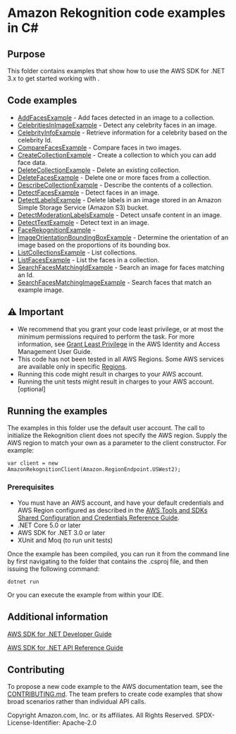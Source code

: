 # Amazon Rekognition code examples in C#

## Purpose

This folder contains examples that show how to use the AWS SDK for .NET 3.x to
get started working with .



## Code examples

- [AddFacesExample](AddFacesExample/) - Add faces detected in an image to a collection.
- [CelebritiesInImageExample](CelebritiesInImageExample/) - Detect any celebrity faces in an image.
- [CelebrityInfoExample](CelebrityInfoExample/) - Retrieve information for a celebrity based on the celebrity Id.
- [CompareFacesExample](CompareFacesExample/) - Compare faces in two images.
- [CreateCollectionExample](CreateCollectionExample/) - Create a collection to which you can add face data.
- [DeleteCollectionExample](DeleteCollectionExample/) - Delete an existing collection.
- [DeleteFacesExample](DeleteFacesExample/) - Delete one or more faces from a collection.
- [DescribeCollectionExample](DescribeCollectionExample/) - Describe the contents of a collection.
- [DetectFacesExample](DetectFacesExample/) - Detect faces in an image.
- [DetectLabelsExample](DetectLabelsExample/) - Delete labels in an image stored in an Amazon Simple Storage Service (Amazon S3) bucket.
- [DetectModerationLabelsExample](DetectModerationLabelsExample/) - Detect unsafe content in an image.
- [DetectTextExample](DetectTextExample/) - Detect text in an image.
- [FaceRekognitionExample](FaceRekognitionExample/) - 
- [ImageOrientationBoundingBoxExample](ImageOrientationBoundingBoxExample/) - Determine the orientation of an image based on the proportions of its bounding box.
- [ListCollectionsExample](ListCollectionsExample/) - List collections.
- [ListFacesExample](ListFacesExample/) - List the faces in a collection.
- [SearchFacesMatchingIdExample](SearchFacesMatchingIdExample/) - Search an image for faces matching an Id.
- [SearchFacesMatchingImageExample](SearchFacesMatchingImageExample/) - Search faces that match an example image.

## ⚠ Important
- We recommend that you grant your code least privilege, or at most the minimum
  permissions required to perform the task. For more information, see
  [Grant Least Privilege](https://docs.aws.amazon.com/IAM/latest/UserGuide/best-practices.html#grant-least-privilege)
  in the AWS Identity and Access Management User Guide. 
- This code has not been tested in all AWS Regions. Some AWS services are
  available only in specific [Regions](https://aws.amazon.com/about-aws/global-infrastructure/regional-product-services/).
- Running this code might result in charges to your AWS account. 
- Running the unit tests might result in charges to your AWS account. [optional]

## Running the examples

The examples in this folder use the default user account. The call to
initialize the Rekognition client does not specify the AWS region. Supply
the AWS region to match your own as a parameter to the client constructor. For
example:

```
var client = new AmazonRekognitionClient(Amazon.RegionEndpoint.USWest2);
```

### Prerequisites

- You must have an AWS account, and have your default credentials and AWS Region
  configured as described in the [AWS Tools and SDKs Shared Configuration and
  Credentials Reference Guide](https://docs.aws.amazon.com/credref/latest/refdocs/creds-config-files.html).
- .NET Core 5.0 or later
- AWS SDK for .NET 3.0 or later
- XUnit and Moq (to run unit tests)

Once the example has been compiled, you can run it from the command line by
first navigating to the folder that contains the .csproj file, and then
issuing the following command:

```
dotnet run
```

Or you can execute the example from within your IDE.

## Additional information
[AWS SDK for .NET Developer Guide](https://docs.aws.amazon.com/sdk-for-net/v3/developer-guide/welcome.html)

[AWS SDK for .NET API Reference Guide](https://docs.aws.amazon.com/sdkfornet/v3/apidocs/index.html)

## Contributing

To propose a new code example to the AWS documentation team, see the
[CONTRIBUTING.md](https://github.com/awsdocs/aws-doc-sdk-examples/blob/main/CONTRIBUTING.md).
The team prefers to create code examples that show broad scenarios rather than
individual API calls. 

Copyright Amazon.com, Inc. or its affiliates. All Rights Reserved. SPDX-License-Identifier: Apache-2.0

